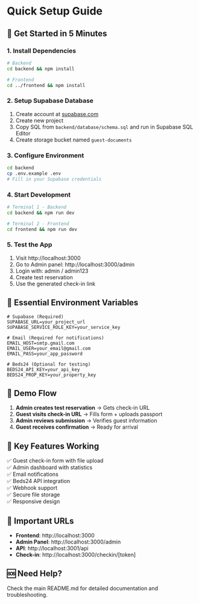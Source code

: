 # Quick Setup Guide

## 🚀 Get Started in 5 Minutes

### 1. Install Dependencies
```bash
# Backend
cd backend && npm install

# Frontend  
cd ../frontend && npm install
```

### 2. Setup Supabase Database
1. Create account at [supabase.com](https://supabase.com)
2. Create new project
3. Copy SQL from `backend/database/schema.sql` and run in Supabase SQL Editor
4. Create storage bucket named `guest-documents`

### 3. Configure Environment
```bash
cd backend
cp .env.example .env
# Fill in your Supabase credentials
```

### 4. Start Development
```bash
# Terminal 1 - Backend
cd backend && npm run dev

# Terminal 2 - Frontend  
cd frontend && npm run dev
```

### 5. Test the App
1. Visit http://localhost:3000
2. Go to Admin panel: http://localhost:3000/admin
3. Login with: admin / admin123
4. Create test reservation
5. Use the generated check-in link

## 🔧 Essential Environment Variables

```env
# Supabase (Required)
SUPABASE_URL=your_project_url
SUPABASE_SERVICE_ROLE_KEY=your_service_key

# Email (Required for notifications)
EMAIL_HOST=smtp.gmail.com
EMAIL_USER=your_email@gmail.com
EMAIL_PASS=your_app_password

# Beds24 (Optional for testing)
BEDS24_API_KEY=your_api_key
BEDS24_PROP_KEY=your_property_key
```

## 📱 Demo Flow

1. **Admin creates test reservation** → Gets check-in URL
2. **Guest visits check-in URL** → Fills form + uploads passport
3. **Admin reviews submission** → Verifies guest information
4. **Guest receives confirmation** → Ready for arrival

## 🎯 Key Features Working

✅ Guest check-in form with file upload  
✅ Admin dashboard with statistics  
✅ Email notifications  
✅ Beds24 API integration  
✅ Webhook support  
✅ Secure file storage  
✅ Responsive design  

## 🔗 Important URLs

- **Frontend**: http://localhost:3000
- **Admin Panel**: http://localhost:3000/admin  
- **API**: http://localhost:3001/api
- **Check-in**: http://localhost:3000/checkin/[token]

## 🆘 Need Help?

Check the main README.md for detailed documentation and troubleshooting.
